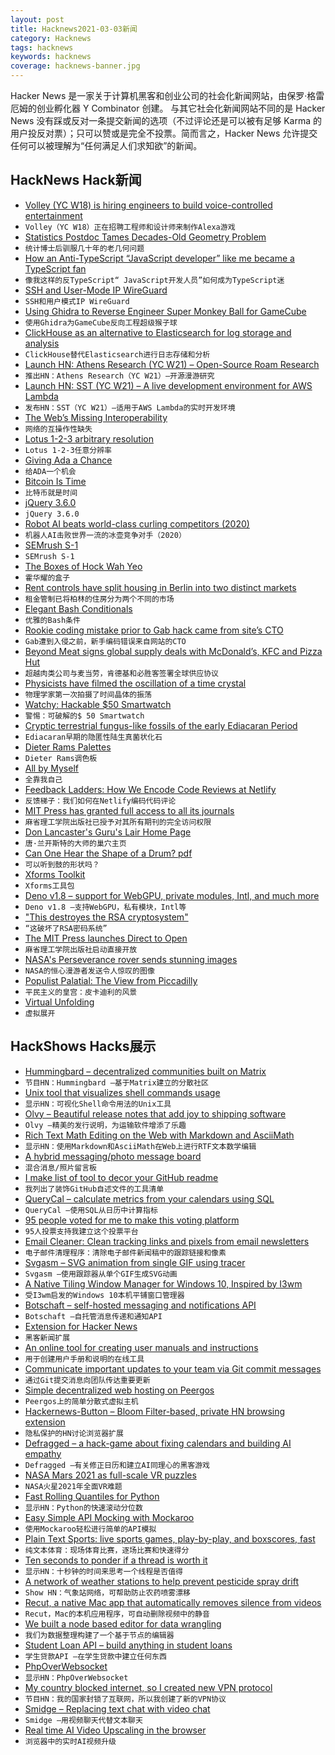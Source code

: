 ```yaml
---
layout: post
title: Hacknews2021-03-03新闻
category: Hacknews
tags: hacknews
keywords: hacknews
coverage: hacknews-banner.jpg
---
```


Hacker News 是一家关于计算机黑客和创业公司的社会化新闻网站，由保罗·格雷厄姆的创业孵化器 Y Combinator 创建。
与其它社会化新闻网站不同的是 Hacker News 没有踩或反对一条提交新闻的选项（不过评论还是可以被有足够 Karma 的用户投反对票）；只可以赞或是完全不投票。简而言之，Hacker News 允许提交任何可以被理解为“任何满足人们求知欲”的新闻。

## HackNews Hack新闻


- [Volley (YC W18) is hiring engineers to build voice-controlled entertainment](https://jobs.lever.co/volleythat)
- `Volley（YC W18）正在招聘工程师和设计师来制作Alexa游戏`
- [Statistics Postdoc Tames Decades-Old Geometry Problem](https://www.quantamagazine.org/statistics-postdoc-tames-decades-old-geometry-problem-20210301/)
- `统计博士后驯服几十年的老几何问题`
- [How an Anti-TypeScript “JavaScript developer” like me became a TypeScript fan](https://chiragswadia.medium.com/how-an-anti-typescript-javascript-developer-like-me-became-a-typescript-fan-a4e043151ad7)
- `像我这样的反TypeScript“ JavaScript开发人员”如何成为TypeScript迷`
- [SSH and User-Mode IP WireGuard](https://fly.io/blog/ssh-and-user-mode-ip-wireguard/)
- `SSH和用户模式IP WireGuard`
- [Using Ghidra to Reverse Engineer Super Monkey Ball for GameCube](https://www.smokingonabike.com/2021/02/28/hacking-super-monkey-ball-part-2-decompilation-with-ghidra/)
- `使用Ghidra为GameCube反向工程超级猴子球`
- [ClickHouse as an alternative to Elasticsearch for log storage and analysis](https://pixeljets.com/blog/clickhouse-vs-elasticsearch/)
- `ClickHouse替代Elasticsearch进行日志存储和分析`
- [Launch HN: Athens Research (YC W21) – Open-Source Roam Research](item?id=26316793)
- `推出HN：Athens Research（YC W21）–开源漫游研究`
- [Launch HN: SST (YC W21) – A live development environment for AWS Lambda](item?id=26315585)
- `发布HN：SST（YC W21）–适用于AWS Lambda的实时开发环境`
- [The Web’s Missing Interoperability](https://stratechery.com/2021/the-webs-missing-interoperability/)
- `网络的互操作性缺失`
- [Lotus 1-2-3 arbitrary resolution](https://lock.cmpxchg8b.com/lotus123.html)
- `Lotus 1-2-3任意分辨率`
- [Giving Ada a Chance](https://ajxs.me/blog/Giving_Ada_a_chance.html)
- `给ADA一个机会`
- [Bitcoin Is Time](https://dergigi.com/2021/01/14/bitcoin-is-time/)
- `比特币就是时间`
- [jQuery 3.6.0](http://blog.jquery.com/2021/03/02/jquery-3-6-0-released/)
- `jQuery 3.6.0`
- [Robot AI beats world-class curling competitors (2020)](https://www.scientificamerican.com/video/watch-a-robot-ai-beat-world-class-curling-competitors/)
- `机器人AI击败世界一流的冰壶竞争对手（2020）`
- [SEMrush S-1](https://www.sec.gov/Archives/edgar/data/1831840/000162828021003658/semrushforms-1.htm)
- `SEMrush S-1`
- [The Boxes of Hock Wah Yeo](https://obscuritory.com/essay/incredible-boxes-of-hock-wah-yeo/)
- `霍华耀的盒子`
- [Rent controls have split housing in Berlin into two distinct markets](https://www.bloomberg.com/opinion/articles/2021-03-02/berlin-s-rent-controls-are-proving-to-be-the-disaster-we-feared)
- `租金管制已将柏林的住房分为两个不同的市场`
- [Elegant Bash Conditionals](https://timvisee.com/blog/elegant-bash-conditionals/)
- `优雅的Bash条件`
- [Rookie coding mistake prior to Gab hack came from site’s CTO](https://arstechnica.com/gadgets/2021/03/rookie-coding-mistake-prior-to-gab-hack-came-from-sites-cto/)
- `Gab遭到入侵之前，新手编码错误来自网站的CTO`
- [Beyond Meat signs global supply deals with McDonald’s, KFC and Pizza Hut](https://agfundernews.com/beyond-meat-signs-global-supply-deals-with-mcdonalds-yum-brands.html)
- `超越肉类公司与麦当劳，肯德基和必胜客签署全球供应协议`
- [Physicists have filmed the oscillation of a time crystal](https://www.sciencealert.com/watch-the-first-ever-video-of-a-time-crystal-oscillating)
- `物理学家第一次拍摄了时间晶体的振荡`
- [Watchy: Hackable $50 Smartwatch](https://spectrum.ieee.org/geek-life/hands-on/watchy-the-hackable-50-smartwatch)
- `警惕：可破解的$ 50 Smartwatch`
- [Cryptic terrestrial fungus-like fossils of the early Ediacaran Period](https://www.nature.com/articles/s41467-021-20975-1)
- `Ediacaran早期的隐匿性陆生真菌状化石`
- [Dieter Rams Palettes](http://blog.presentandcorrect.com/rams-palettes)
- `Dieter Rams调色板`
- [All by Myself](https://www.historytoday.com/archive/history-matters/all-myself)
- `全靠我自己`
- [Feedback Ladders: How We Encode Code Reviews at Netlify](https://www.netlify.com/blog/2020/03/05/feedback-ladders-how-we-encode-code-reviews-at-netlify/)
- `反馈梯子：我们如何在Netlify编码代码评论`
- [MIT Press has granted full access to all its journals](https://www.mitpressjournals.org/action/showPublications)
- `麻省理工学院出版社已授予对其所有期刊的完全访问权限`
- [Don Lancaster's Guru's Lair Home Page](https://tinaja.com/)
- `唐·兰开斯特的大师的巢穴主页`
- [Can One Hear the Shape of a Drum? pdf](https://www.maa.org/sites/default/files/pdf/upload_library/22/Ford/MarkKac.pdf)
- `可以听到鼓的形状吗？ `
- [Xforms Toolkit](http://xforms-toolkit.org/screenshots/)
- `Xforms工具包`
- [Deno v1.8 – support for WebGPU, private modules, Intl, and much more](https://deno.land/posts/v1.8#new-features-and-changes)
- `Deno v1.8 –支持WebGPU，私有模块，Intl等`
- ["This destroyes the RSA cryptosystem"](https://www.cryptologie.net/article/515/this-destroyes-the-rsa-cryptosystem/)
- `“这破坏了RSA密码系统”`
- [The MIT Press launches Direct to Open](https://mitpress.mit.edu/blog/mit-press-launches-direct-open)
- `麻省理工学院出版社启动直接开放`
- [NASA's Perseverance rover sends stunning images](https://www.bbc.com/news/in-pictures-56238018)
- `NASA的恒心漫游者发送令人惊叹的图像`
- [Populist Palatial: The View from Piccadilly](https://lrb.co.uk/the-paper/v43/n05/rosemary-hill/populist-palatial)
- `平民主义的皇宫：皮卡迪利的风景`
- [Virtual Unfolding](https://github.com/UnlockingHistory/virtual-unfolding)
- `虚拟展开`


## HackShows Hacks展示

- [ Hummingbard – decentralized communities built on Matrix](https://hummingbard.com/hummingbard/introducing-hummingbard)
- `节目HN：Hummingbard –基于Matrix建立的分散社区`
- [ Unix tool that visualizes shell commands usage](https://github.com/irevenko/tsukae)
- `显示HN：可视化Shell命令用法的Unix工具`
- [ Olvy – Beautiful release notes that add joy to shipping software](https://olvy.co)
- `Olvy –精美的发行说明，为运输软件增添了乐趣`
- [ Rich Text Math Editing on the Web with Markdown and AsciiMath](https://writer.math.dev/landing.html)
- `显示HN：使用Markdown和AsciiMath在Web上进行RTF文本数学编辑`
- [ A hybrid messaging/photo message board](https://mebeam.com/)
- `混合消息/照片留言板`
- [ I make list of tool to decor your GitHub readme](https://github.com/HaiDang666/awesome-tool-for-readme-profile)
- `我列出了装饰GitHub自述文件的工具清单`
- [ QueryCal – calculate metrics from your calendars using SQL](https://querycal.com)
- `QueryCal –使用SQL从日历中计算指标`
- [ 95 people voted for me to make this voting platform](https://fanfavorite.io)
- `95人投票支持我建立这个投票平台`
- [ Email Cleaner: Clean tracking links and pixels from email newsletters](https://bengtan.com/blog/email-cleaner-clean-tracking-links-and-pixels/)
- `电子邮件清理程序：清除电子邮件新闻稿中的跟踪链接和像素`
- [ Svgasm – SVG animation from single GIF using tracer](https://github.com/tomkwok/svgasm)
- `Svgasm –使用跟踪器从单个GIF生成SVG动画`
- [ A Native Tiling Window Manager for Windows 10, Inspired by I3wm](https://github.com/McYoloSwagHam/win3wm)
- `受I3wm启发的Windows 10本机平铺窗口管理器`
- [ Botschaft – self-hosted messaging and notifications API](https://github.com/ttymck/botschaft)
- `Botschaft –自托管消息传递和通知API`
- [ Extension for Hacker News](item?id=26302659)
- `黑客新闻扩展`
- [ An online tool for creating user manuals and instructions](https://objects.to)
- `用于创建用户手册和说明的在线工具`
- [ Communicate important updates to your team via Git commit messages](https://github.com/jevakallio/git-notify)
- `通过Git提交消息向团队传达重要更新`
- [ Simple decentralized web hosting on Peergos](https://peergos.org/posts/p2p-web-hosting)
- `Peergos上的简单分散式虚拟主机`
- [ Hackernews-Button – Bloom Filter-based, private HN browsing extension](https://github.com/jstrieb/hackernews-button)
- `隐私保护的HN讨论浏览器扩展`
- [ Defragged – a hack-game about fixing calendars and building AI empathy](https://www.getclockwise.com/defragged)
- `Defragged –有关修正日历和建立AI同理心的黑客游戏`
- [ NASA Mars 2021 as full-scale VR puzzles](item?id=26303398)
- `NASA火星2021年全面VR难题`
- [ Fast Rolling Quantiles for Python](https://github.com/marmarelis/rolling-quantiles)
- `显示HN：Python的快速滚动分位数`
- [ Easy Simple API Mocking with Mockaroo](https://github.com/subranag/mockaroo)
- `使用Mockaroo轻松进行简单的API模拟`
- [ Plain Text Sports: live sports games, play-by-play, and boxscores, fast](https://plaintextsports.com)
- `纯文本体育：现场体育比赛，逐场比赛和快速得分`
- [ Ten seconds to ponder if a thread is worth it](https://blog.jse.li/posts/ten-seconds/)
- `显示HN：十秒钟的时间来思考一个线程是否值得`
- [ A network of weather stations to help prevent pesticide spray drift](https://cotl.com.au/launch.html)
- `Show HN：气象站网络，可帮助防止农药喷雾漂移`
- [ Recut, a native Mac app that automatically removes silence from videos](https://getrecut.com/)
- `Recut，Mac的本机应用程序，可自动删除视频中的静音`
- [ We built a node based editor for data wrangling](https://webkid.io/blog/datablocks-node-based-editor-data-processing-visualization/)
- `我们为数据整理构建了一个基于节点的编辑器`
- [ Student Loan API – build anything in student loans](https://docs.payitoff.io/)
- `学生贷款API –在学生贷款中建立任何东西`
- [ PhpOverWebsocket](https://github.com/nemiah/phpOverWebsocket)
- `显示HN：PhpOverWebsocket`
- [ My country blocked internet, so I created new VPN protocol](item?id=26322831)
- `节目HN：我的国家封锁了互联网，所以我创建了新的VPN协议`
- [ Smidge – Replacing text chat with video chat](https://smidge.app)
- `Smidge –用视频聊天代替文本聊天`
- [ Real time AI Video Upscaling in the browser](https://vectorly.io/)
- `浏览器中的实时AI视频升级`

